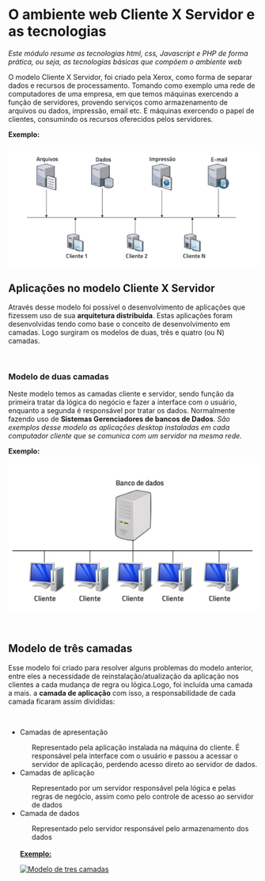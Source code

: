 <h1>O ambiente web Cliente X Servidor e as tecnologias</h1>

<em>Este módulo resume as tecnologias html, css, Javascript e PHP de forma prática, ou seja, as tecnologias básicas que compõem o ambiente web</em>

<p>O modelo Cliente X Servidor, foi criado pela Xerox, como forma de separar dados e recursos de processamento. Tomando como exemplo uma rede de computadores de uma empresa, em que temos máquinas exercendo a função de servidores, provendo serviços como armazenamento de arquivos ou dados, impressão, email etc. E máquinas exercendo o papel de clientes, consumindo os recursos oferecidos pelos servidores.</p> 

<strong>Exemplo:</strong>
</br>

<p><img alt="Exemplo para cliente x servidor usando rede interna" 
src="/midia/rede_interna.png" /></p>

<h2>Aplicações no modelo Cliente X Servidor</h2>

<p>Através desse modelo foi possível o desenvolvimento de aplicações que fizessem uso de sua <strong>arquitetura distribuida</strong>. Estas aplicações foram desenvolvidas tendo como base o conceito de desenvolvimento em camadas. Logo surgiram os modelos de duas, três e quatro (ou N) camadas.</p>
</br>
<h3>Modelo de duas camadas</h3>

Neste modelo temos as camadas cliente e servidor, sendo função da primeira tratar da lógica do negócio e fazer a interface com o usuário, enquanto a segunda é responsável por tratar os dados. Normalmente fazendo uso de <strong>Sistemas Gerenciadores de bancos de Dados</strong>. 
*São exemplos desse modelo as aplicações desktop instaladas em cada computador cliente que se comunica com um servidor na mesma rede.*

<strong>Exemplo:</strong>
</br>
<p><img alt="Modelo de duas camadas" src="/midia/modelo_duas_camadas.png" /></p>
</br>

<h2>Modelo de três camadas</h2>

<p>Esse modelo foi criado para resolver alguns problemas do modelo anterior, entre eles a necessidade de reinstalação/atualização da aplicação nos clientes a cada mudança de regra ou lógica.Logo, foi incluída uma camada a mais. a <strong>camada de aplicação</strong> com isso, a responsabilidade de cada camada ficaram assim divididas:</p>
</br>
<ul>
    <li>Camadas de apresentação</li>
        <ul>Representado pela aplicação instalada na máquina do cliente. É responsável pela interface com o usuário e passou a acessar o servidor de aplicação, perdendo acesso direto ao servidor de dados.</ul>
    <li>Camadas de aplicação</li>
        <ul>Representado por um servidor responsável pela lógica e pelas regras de negócio, assim como pelo controle de acesso ao servidor de dados</ul>
    <li>Camada de dados</li>
        <ul>Representado pelo servidor responsável pelo armazenamento dos dados</ul>
<u/l>

</br>
<strong>Exemplo:</strong>
</br>
<p><img alt="Modelo de tres camadas" src="modelo_tres_camadas.png" /></p>




